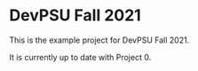# DevPSU Fall 2021
This is the example project for DevPSU Fall 2021.

It is currently up to date with Project 0.